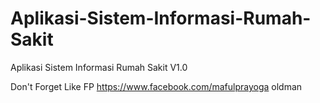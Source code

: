 # Aplikasi-Sistem-Informasi-Rumah-Sakit
Aplikasi Sistem Informasi Rumah Sakit V1.0

Don't Forget Like FP https://www.facebook.com/mafulprayoga
oldman
